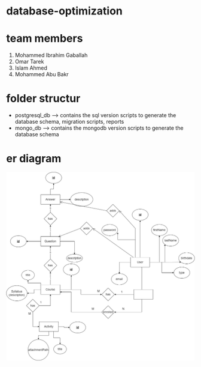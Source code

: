 # database-optimization
# team members
1. Mohammed Ibrahim Gaballah
2. Omar Tarek
3. Islam Ahmed
4. Mohammed Abu Bakr
# folder structur
- postgresql_db --> contains the sql version scripts  to generate the database schema, migration scripts, reports
- mongo_db --> contains the mongodb version scripts  to generate the database schema

# er diagram
![er diagram](./images/er.jpg)